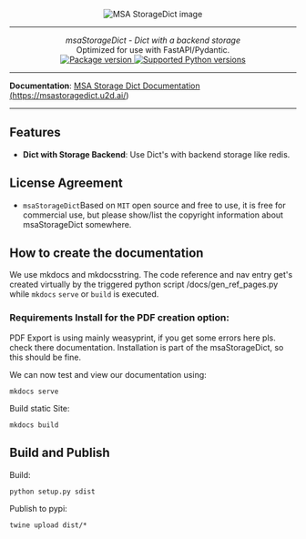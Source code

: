 <p align="center">
  <img src="http://logos.u2d.ai/msaStorageDict_logo.png?raw=true" alt="MSA StorageDict image"/>
</p>

------
<p align="center">
    <em>msaStorageDict - Dict with a backend storage</em>
<br>
    Optimized for use with FastAPI/Pydantic.
<br>
  <a href="https://pypi.org/project/msaStorageDict" target="_blank">
      <img src="https://img.shields.io/pypi/v/msaStorageDict?color=%2334D058&label=pypi%20package" alt="Package version">
  </a>
  <a href="https://pypi.org/project/msaStorageDict" target="_blank">
      <img src="https://img.shields.io/pypi/pyversions/msaStorageDict.svg?color=%2334D058" alt="Supported Python versions">
  </a>
</p>

------

**Documentation**: <a href="https://msastoragedict.u2d.ai/" target="_blank">MSA Storage Dict Documentation (https://msastoragedict.u2d.ai/)</a>

------

## Features
- **Dict with Storage Backend**: Use Dict's with backend storage like redis.


## License Agreement

- `msaStorageDict`Based on `MIT` open source and free to use, it is free for commercial use, but please show/list the copyright information about msaStorageDict somewhere.


## How to create the documentation

We use mkdocs and mkdocsstring. The code reference and nav entry get's created virtually by the triggered python script /docs/gen_ref_pages.py while ``mkdocs`` ``serve`` or ``build`` is executed.

### Requirements Install for the PDF creation option:
PDF Export is using mainly weasyprint, if you get some errors here pls. check there documentation. Installation is part of the msaStorageDict, so this should be fine.

We can now test and view our documentation using:

    mkdocs serve

Build static Site:

    mkdocs build


## Build and Publish
  
Build:  

    python setup.py sdist

Publish to pypi:

    twine upload dist/*